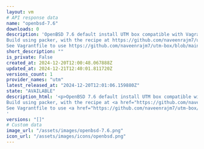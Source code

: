 ```yaml
---
layout: vm
# API response data
name: "openbsd-7.6"
downloads: 0
description: 'OpenBSD 7.6 default install UTM box compatible with Vagrant.
Build using packer, with the recipe at https://github.com/naveenrajm7/utm-box.
See Vagrantfile to use https://github.com/naveenrajm7/utm-box/blob/main/example_vagrantfiles/openbsd/Vagrantfile.'
short_description: ""
is_private: False
created_at: 2024-12-20T12:00:48.067888Z
updated_at: 2024-12-21T12:40:01.811720Z
versions_count: 1
provider_names: "utm"
latest_released_at: "2024-12-20T12:01:06.159880Z"
state: "AVAILABLE"
description_html: '<p>OpenBSD 7.6 default install UTM box compatible with Vagrant.<br/>
Build using packer, with the recipe at <a href="https://github.com/naveenrajm7/utm-box" rel="nofollow">https://github.com/naveenrajm7/utm-box</a>.<br/>
See Vagrantfile to use <a href="https://github.com/naveenrajm7/utm-box/blob/main/example_vagrantfiles/openbsd/Vagrantfile" rel="nofollow">https://github.com/naveenrajm7/utm-box/blob/main/example_vagrantfiles/openbsd/Vagrantfile</a>.</p>
'
versions: "[]"
# Custom data
image_url: "/assets/images/openbsd-7.6.png"
icon_url: "/assets/images/icons/openbsd.png"
---
```

